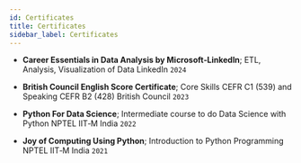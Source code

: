 ```yaml
---
id: Certificates
title: Certificates
sidebar_label: Certificates
---
```


* **Career Essentials in Data Analysis by Microsoft‑LinkedIn**; ETL, Analysis, Visualization of Data LinkedIn `2024`

* **British Council English Score Certificate**; Core Skills CEFR C1 (539) and Speaking CEFR B2 (428) British Council `2023`

* **Python For Data Science**; Intermediate course to do Data Science with Python NPTEL IIT‑M India `2022`

* **Joy of Computing Using Python**; Introduction to Python Programming NPTEL IIT‑M India `2021`